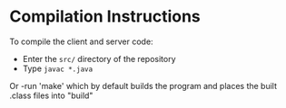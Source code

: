 # Compilation Instructions

To compile the client and server code:
 - Enter the `src/` directory of the repository
 - Type `javac *.java`

Or
 -run 'make' which by default builds the program and places the built .class files into "build"
